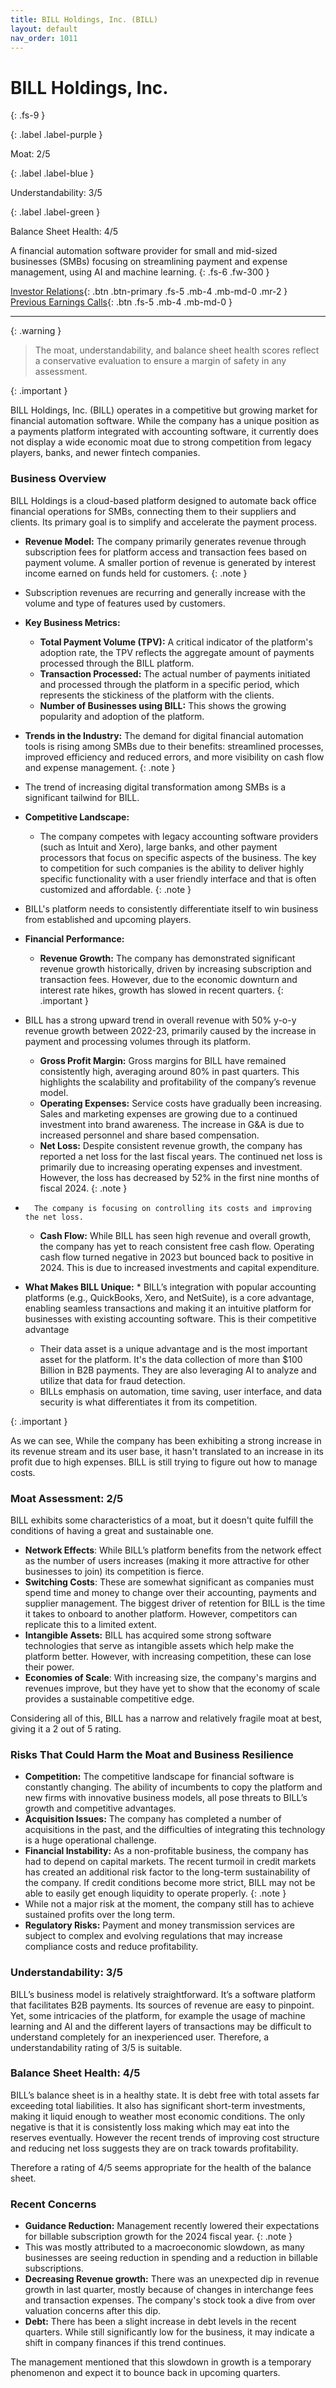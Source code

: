 ```yaml
---
title: BILL Holdings, Inc. (BILL)
layout: default
nav_order: 1011
---
```


# BILL Holdings, Inc.
{: .fs-9 }

{: .label .label-purple }

Moat: 2/5

{: .label .label-blue }

Understandability: 3/5

{: .label .label-green }

Balance Sheet Health: 4/5

A financial automation software provider for small and mid-sized businesses (SMBs) focusing on streamlining payment and expense management, using AI and machine learning.
{: .fs-6 .fw-300 }

[Investor Relations](https://www.google.com/search?q=BILL+investor+relations){: .btn .btn-primary .fs-5 .mb-4 .mb-md-0 .mr-2 }
[Previous Earnings Calls](https://discountingcashflows.com/company/BILL/transcripts/){: .btn .fs-5 .mb-4 .mb-md-0 }

---

{: .warning }
>The moat, understandability, and balance sheet health scores reflect a conservative evaluation to ensure a margin of safety in any assessment.



{: .important }

BILL Holdings, Inc. (BILL) operates in a competitive but growing market for financial automation software.  While the company has a unique position as a payments platform integrated with accounting software, it currently does not display a wide economic moat due to strong competition from legacy players, banks, and newer fintech companies.

### Business Overview
BILL Holdings is a cloud-based platform designed to automate back office financial operations for SMBs, connecting them to their suppliers and clients.  Its primary goal is to simplify and accelerate the payment process.

*   **Revenue Model:**  The company primarily generates revenue through subscription fees for platform access and transaction fees based on payment volume. A smaller portion of revenue is generated by interest income earned on funds held for customers. 
{: .note }
*
    Subscription revenues are recurring and generally increase with the volume and type of features used by customers.

*   **Key Business Metrics:** 
    *   **Total Payment Volume (TPV):**  A critical indicator of the platform's adoption rate, the TPV reflects the aggregate amount of payments processed through the BILL platform.
    *   **Transaction Processed:** The actual number of payments initiated and processed through the platform in a specific period, which represents the stickiness of the platform with the clients.
    *   **Number of Businesses using BILL:** This shows the growing popularity and adoption of the platform.

*   **Trends in the Industry:**  The demand for digital financial automation tools is rising among SMBs due to their benefits: streamlined processes, improved efficiency and reduced errors, and more visibility on cash flow and expense management. 
{: .note }
*   The trend of increasing digital transformation among SMBs is a significant tailwind for BILL.

* **Competitive Landscape:**
    *   The company competes with legacy accounting software providers (such as Intuit and Xero), large banks, and other payment processors that focus on specific aspects of the business. The key to competition for such companies is the ability to deliver highly specific functionality with a user friendly interface and that is often customized and affordable.
{: .note }
*   BILL's platform needs to consistently differentiate itself to win business from established and upcoming players.

* **Financial Performance:**

    *   **Revenue Growth:** The company has demonstrated significant revenue growth historically, driven by increasing subscription and transaction fees. However, due to the economic downturn and interest rate hikes, growth has slowed in recent quarters.
{: .important }
*   BILL has a strong upward trend in overall revenue with 50% y-o-y revenue growth between 2022-23, primarily caused by the increase in payment and processing volumes through its platform.
    *  **Gross Profit Margin:** Gross margins for BILL have remained consistently high, averaging around 80% in past quarters. This highlights the scalability and profitability of the company’s revenue model.
    *  **Operating Expenses:** Service costs have gradually been increasing. Sales and marketing expenses are growing due to a continued investment into brand awareness. The increase in G&A is due to increased personnel and share based compensation.
    *   **Net Loss:** Despite consistent revenue growth, the company has reported a net loss for the last fiscal years. The continued net loss is primarily due to increasing operating expenses and investment. However, the loss has decreased by 52% in the first nine months of fiscal 2024. 
{: .note }
*
        The company is focusing on controlling its costs and improving the net loss.
    *    **Cash Flow:** While BILL has seen high revenue and overall growth, the company has yet to reach consistent free cash flow. Operating cash flow turned negative in 2023 but bounced back to positive in 2024. This is due to increased investments and capital expenditure.

*   **What Makes BILL Unique:**
        *   BILL’s integration with popular accounting platforms (e.g., QuickBooks, Xero, and NetSuite), is a core advantage, enabling seamless transactions and making it an intuitive platform for businesses with existing accounting software. This is their competitive advantage
       *   Their data asset is a unique advantage and is the most important asset for the platform. It's the data collection of more than $100 Billion in B2B payments. They are also leveraging AI to analyze and utilize that data for fraud detection.
    *    BILLs emphasis on automation, time saving, user interface, and data security is what differentiates it from its competition.

{: .important }

As we can see, While the company has been exhibiting a strong increase in its revenue stream and its user base, it hasn't translated to an increase in its profit due to high expenses. BILL is still trying to figure out how to manage costs.

### Moat Assessment: 2/5
BILL exhibits some characteristics of a moat, but it doesn't quite fulfill the conditions of having a great and sustainable one.
*  **Network Effects**: While BILL’s platform benefits from the network effect as the number of users increases (making it more attractive for other businesses to join) its competition is fierce.
* **Switching Costs**: These are somewhat significant as companies must spend time and money to change over their accounting, payments and supplier management. The biggest driver of retention for BILL is the time it takes to onboard to another platform. However, competitors can replicate this to a limited extent.
* **Intangible Assets:** BILL has acquired some strong software technologies that serve as intangible assets which help make the platform better. However, with increasing competition, these can lose their power.
* **Economies of Scale**: With increasing size, the company's margins and revenues improve, but they have yet to show that the economy of scale provides a sustainable competitive edge.

Considering all of this, BILL has a narrow and relatively fragile moat at best, giving it a 2 out of 5 rating.

### Risks That Could Harm the Moat and Business Resilience
* **Competition:** The competitive landscape for financial software is constantly changing. The ability of incumbents to copy the platform and new firms with innovative business models, all pose threats to BILL’s growth and competitive advantages. 
*   **Acquisition Issues:** The company has completed a number of acquisitions in the past, and the difficulties of integrating this technology is a huge operational challenge.
 *   **Financial Instability:** As a non-profitable business, the company has had to depend on capital markets. The recent turmoil in credit markets has created an additional risk factor to the long-term sustainability of the company. If credit conditions become more strict, BILL may not be able to easily get enough liquidity to operate properly.
{: .note }
*
   While not a major risk at the moment, the company still has to achieve sustained profits over the long term.
* **Regulatory Risks:** Payment and money transmission services are subject to complex and evolving regulations that may increase compliance costs and reduce profitability.

   
### Understandability: 3/5
BILL’s business model is relatively straightforward. It’s a software platform that facilitates B2B payments. Its sources of revenue are easy to pinpoint. Yet, some intricacies of the platform, for example the usage of machine learning and AI and the different layers of transactions may be difficult to understand completely for an inexperienced user.  Therefore, a understandability rating of 3/5 is suitable.

### Balance Sheet Health: 4/5
BILL’s balance sheet is in a healthy state. It is debt free with total assets far exceeding total liabilities. It also has significant short-term investments, making it liquid enough to weather most economic conditions.
The only negative is that it is consistently loss making which may eat into the reserves eventually. However the recent trends of improving cost structure and reducing net loss suggests they are on track towards profitability.

   Therefore a rating of 4/5 seems appropriate for the health of the balance sheet.

### Recent Concerns
*   **Guidance Reduction:** Management recently lowered their expectations for billable subscription growth for the 2024 fiscal year.
{: .note }
*   This was mostly attributed to a macroeconomic slowdown, as many businesses are seeing reduction in spending and a reduction in billable subscriptions.
 *   **Decreasing Revenue growth:** There was an unexpected dip in revenue growth in last quarter, mostly because of changes in interchange fees and transaction expenses. The company's stock took a dive from over valuation concerns after this dip.
*   **Debt:** There has been a slight increase in debt levels in the recent quarters. While still significantly low for the business, it may indicate a shift in company finances if this trend continues.

 The management mentioned that this slowdown in growth is a temporary phenomenon and expect it to bounce back in upcoming quarters.
